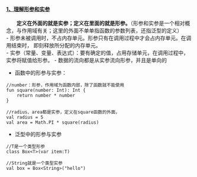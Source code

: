 #### [1、理解形参和实参](https://juejin.im/post/5bc5f41f6fb9a05d1a1305e1)
  
&emsp;&emsp;**定义在外面的就是实参；定义在里面的就是形参。**（形参和实参是一个相对概念，与作用域有关；这里的外面不单单指函数的参数列表，还指泛型的定义）   
    - 形参未被调用时，不占内存单元。形参只有在调用过程中才会占内存单元。在调用结束时， 即刻释放所分配的内存单元。  
    - 实参（常量、变量、表达式）：要有确定的值，占用存储单元，在调用过程中，实参将赋值给形参。
    - 数据的流向都是从实参流向形参，并且是单向的 
    
- 函数中的形参与实参：
```
//number：形参，作用域为函数内部，除了函数就不能使用
fun square(number: Int): Int {
    return number * number
}

//radius、area都是实参，定义在square函数的外面，
val radius = 5
val area = Math.PI * square(radius)

```

- 泛型中的形参与实参
```
//T是一个类型形参
class Box<T>(var item:T)

//String就是一个类型实参
val box = Box<String>("hello")

```


    



